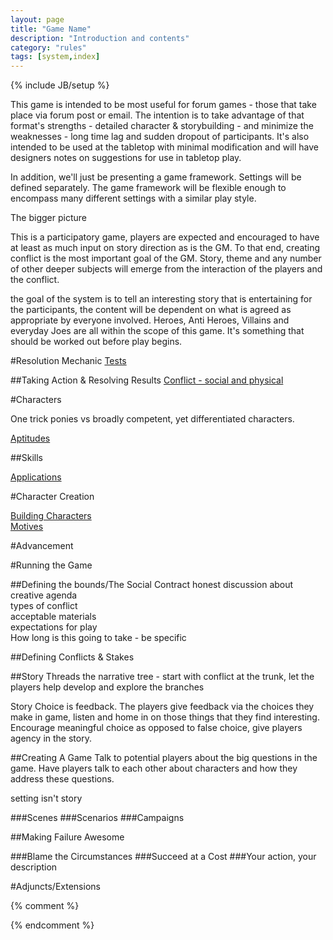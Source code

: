 ```yaml
---
layout: page
title: "Game Name"
description: "Introduction and contents"
category: "rules"
tags: [system,index]
---
```

{% include JB/setup %}

This game is intended to be most useful for forum games - those that take place via forum post or email. The intention is to take advantage of that format's strengths - detailed character &amp; storybuilding - and minimize the weaknesses - long time lag and sudden dropout of participants.  It's also intended to be used at the tabletop with minimal modification and will have designers notes on suggestions for use in tabletop play.

In addition, we'll just be presenting a game framework. Settings will be defined separately. The game framework will be flexible enough to encompass many different settings with a similar play style.

The bigger picture

This is a participatory game, players are expected and encouraged to have at least as much input on story direction as is the GM. To that end, creating conflict is the most important goal of the GM. Story, theme and any number of other deeper subjects will emerge from the interaction of the players and the conflict. 

the goal of the system is to tell an interesting story that is entertaining for the participants, the content will be dependent on what is agreed as appropriate by everyone involved. Heroes, Anti Heroes, Villains and everyday Joes are all within the scope of this game. It's something that should be worked out before play begins.



#Resolution Mechanic
[Tests](resolution_mechanic/index.html)  

##Taking Action & Resolving Results
[Conflict - social and physical](conflict/index.html)

#Characters

One trick ponies vs broadly competent, yet differentiated characters.

[Aptitudes](pages/rules/basic_aptitudes/index.html)

##Skills

[Applications](pages/rules/basic_applications/index.html)

#Character Creation

[Building Characters](pages/rules/building_characters/index.html)   
[Motives](pages/rules/motives/index.html)

#Advancement

#Running the Game


##Defining the bounds/The Social Contract
honest discussion about creative agenda   
types of conflict   
acceptable materials   
expectations for play   
How long is this going to take  - be specific 

##Defining Conflicts & Stakes

##Story Threads
the narrative tree - start with conflict at the trunk, let the players help develop and explore the branches

Story Choice is feedback. The players give feedback via the choices they make in game, listen and home in on those things that they find interesting. Encourage meaningful choice as opposed to false choice, give players agency in the story.

##Creating A Game
Talk to potential players about the big questions in the game. Have players talk to each other about characters and how they address these questions.

setting isn't story

###Scenes
###Scenarios
###Campaigns

##Making Failure Awesome

###Blame the Circumstances
###Succeed at a Cost
###Your action, your description

#Adjuncts/Extensions

{% comment %} 
<!--vim: set wrap ft=markdown ts=8 tw=0 fileencoding=utf-8 :--> 
{% endcomment %}
